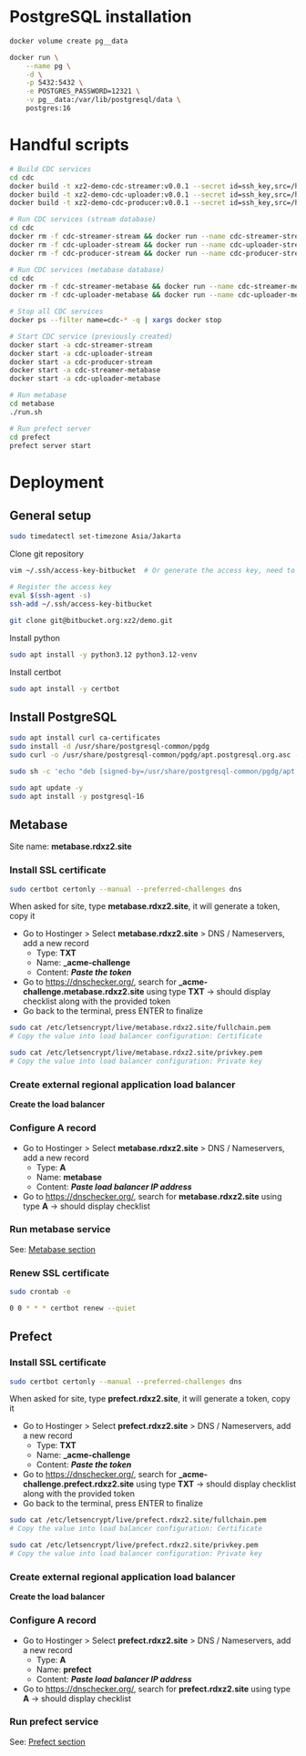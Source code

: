 # PostgreSQL installation

```sh
docker volume create pg__data

docker run \
    --name pg \
    -d \
    -p 5432:5432 \
    -e POSTGRES_PASSWORD=12321 \
    -v pg__data:/var/lib/postgresql/data \
    postgres:16
```

# Handful scripts

```sh
# Build CDC services
cd cdc
docker build -t xz2-demo-cdc-streamer:v0.0.1 --secret id=ssh_key,src=/home/ubuntu/.ssh/access-key-bitbucket -f Dockerfile.streamer .
docker build -t xz2-demo-cdc-uploader:v0.0.1 --secret id=ssh_key,src=/home/ubuntu/.ssh/access-key-bitbucket -f Dockerfile.uploader .
docker build -t xz2-demo-cdc-producer:v0.0.1 --secret id=ssh_key,src=/home/ubuntu/.ssh/access-key-bitbucket -f Dockerfile.producer .

# Run CDC services (stream database)
cd cdc
docker rm -f cdc-streamer-stream && docker run --name cdc-streamer-stream -v ./.env.stream:/app/.env -v ./dockerlogs:/app/logs -v ./output:/app/output -v ./sa.json:/app/sa.json --network host xz2-demo-cdc-streamer:v0.0.1
docker rm -f cdc-uploader-stream && docker run --name cdc-uploader-stream -v ./.env.stream:/app/.env -v ./dockerlogs:/app/logs -v ./output:/app/output -v ./sa.json:/app/sa.json --network host xz2-demo-cdc-uploader:v0.0.1
docker rm -f cdc-producer-stream && docker run --name cdc-producer-stream -v ./.env.stream:/app/.env --network host xz2-demo-cdc-producer:v0.0.1

# Run CDC services (metabase database)
cd cdc
docker rm -f cdc-streamer-metabase && docker run --name cdc-streamer-metabase -v ./.env.metabase:/app/.env -v ./dockerlogs:/app/logs -v ./output:/app/output -v ./sa.json:/app/sa.json --network host xz2-demo-cdc-streamer:v0.0.1
docker rm -f cdc-uploader-metabase && docker run --name cdc-uploader-metabase -v ./.env.metabase:/app/.env -v ./dockerlogs:/app/logs -v ./output:/app/output -v ./sa.json:/app/sa.json --network host xz2-demo-cdc-uploader:v0.0.1

# Stop all CDC services
docker ps --filter name=cdc-* -q | xargs docker stop

# Start CDC service (previously created)
docker start -a cdc-streamer-stream
docker start -a cdc-uploader-stream
docker start -a cdc-producer-stream
docker start -a cdc-streamer-metabase
docker start -a cdc-uploader-metabase

# Run metabase
cd metabase
./run.sh

# Run prefect server
cd prefect
prefect server start
```

# Deployment

## General setup

```sh
sudo timedatectl set-timezone Asia/Jakarta
```

Clone git repository

```sh
vim ~/.ssh/access-key-bitbucket  # Or generate the access key, need to register this access key into BitBucket

# Register the access key
eval $(ssh-agent -s)
ssh-add ~/.ssh/access-key-bitbucket

git clone git@bitbucket.org:xz2/demo.git
```

Install python

```sh
sudo apt install -y python3.12 python3.12-venv
```

Install certbot

```sh
sudo apt install -y certbot
```

## Install PostgreSQL

```sh
sudo apt install curl ca-certificates
sudo install -d /usr/share/postgresql-common/pgdg
sudo curl -o /usr/share/postgresql-common/pgdg/apt.postgresql.org.asc --fail https://www.postgresql.org/media/keys/ACCC4CF8.asc

sudo sh -c 'echo "deb [signed-by=/usr/share/postgresql-common/pgdg/apt.postgresql.org.asc] https://apt.postgresql.org/pub/repos/apt $(lsb_release -cs)-pgdg main" > /etc/apt/sources.list.d/pgdg.list'

sudo apt update -y
sudo apt install -y postgresql-16
```

## Metabase

Site name: **metabase.rdxz2.site**

### Install SSL certificate

```sh
sudo certbot certonly --manual --preferred-challenges dns
```

When asked for site, type **metabase.rdxz2.site**, it will generate a token, copy it

- Go to Hostinger > Select **metabase.rdxz2.site** > DNS / Nameservers, add a new record
  - Type: **TXT**
  - Name: **\_acme-challenge**
  - Content: **_Paste the token_**
- Go to https://dnschecker.org/, search for **\_acme-challenge.metabase.rdxz2.site** using type **TXT** -> should display checklist along with the provided token
- Go back to the terminal, press ENTER to finalize

```sh
sudo cat /etc/letsencrypt/live/metabase.rdxz2.site/fullchain.pem
# Copy the value into load balancer configuration: Certificate

sudo cat /etc/letsencrypt/live/metabase.rdxz2.site/privkey.pem
# Copy the value into load balancer configuration: Private key
```

### Create external regional application load balancer

**Create the load balancer**

### Configure A record

- Go to Hostinger > Select **metabase.rdxz2.site** > DNS / Nameservers, add a new record
  - Type: **A**
  - Name: **metabase**
  - Content: **_Paste load balancer IP address_**
- Go to https://dnschecker.org/, search for **metabase.rdxz2.site** using type **A** -> should display checklist

### Run metabase service

See: [Metabase section](./metabase/README.md)

### Renew SSL certificate

```sh
sudo crontab -e

0 0 * * * certbot renew --quiet
```

## Prefect

### Install SSL certificate

```sh
sudo certbot certonly --manual --preferred-challenges dns
```

When asked for site, type **prefect.rdxz2.site**, it will generate a token, copy it

- Go to Hostinger > Select **prefect.rdxz2.site** > DNS / Nameservers, add a new record
  - Type: **TXT**
  - Name: **\_acme-challenge**
  - Content: **_Paste the token_**
- Go to https://dnschecker.org/, search for **\_acme-challenge.prefect.rdxz2.site** using type **TXT** -> should display checklist along with the provided token
- Go back to the terminal, press ENTER to finalize

```sh
sudo cat /etc/letsencrypt/live/prefect.rdxz2.site/fullchain.pem
# Copy the value into load balancer configuration: Certificate

sudo cat /etc/letsencrypt/live/prefect.rdxz2.site/privkey.pem
# Copy the value into load balancer configuration: Private key
```

### Create external regional application load balancer

**Create the load balancer**

### Configure A record

- Go to Hostinger > Select **prefect.rdxz2.site** > DNS / Nameservers, add a new record
  - Type: **A**
  - Name: **prefect**
  - Content: **_Paste load balancer IP address_**
- Go to https://dnschecker.org/, search for **prefect.rdxz2.site** using type **A** -> should display checklist

### Run prefect service

See: [Prefect section](./prefect/README.md)
